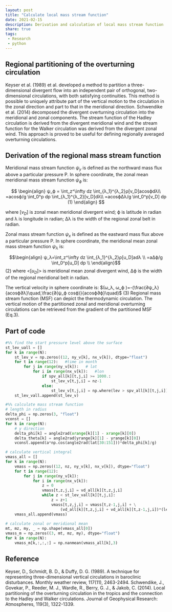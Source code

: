 ```yaml
---
layout: post
title: "Calculate local mass stream function"
date: 2021-02-15
description: Derivation and calculation of local mass stream function
share: true
tags:
 - Research
 - python
---
```


## Regional partitioning of the overturning circulation

Keyser et al. (1989) et al. developed a method to partition a three-dimensional divergent flow into an independent pair of orthogonal, two-dimensional circulations, with both satisfying continuities. This method is possible to uniquely attribute part of the vertical motion to the circulation in the zonal direction and part to that in the meridional direction. Schwendike et al. (2014) decomposed the divergent overturning circulation into the meridional and zonal components. The stream function of the Hadley circulation is derived from the divergent meridional wind and the stream function for the Walker circulation was derived from the divergent zonal wind. This approach is proved to be useful for defining regionally averaged overturning circulations.

## Derivation of the regional mass stream function
Meridional mass stream function $ψ_y$ is defined as the northward mass flux above a particular pressure P. In sphere coordinate, the zonal mean meridional mass stream function $ψ_ϕ$ is:

$$
\begin{align}
ψ_ϕ = \int_z^\infty dz \int_{λ_1}^{λ_2}ρ[v_D]acosϕdλ\\
=acosϕ/g \int_0^p dp \int_{λ_1}^{λ_2}[v_D]dλ\\
=acosϕ∆λ/g \int_0^p[v_D] dp      (1)
\end{align}
$$     

where [$v_D$] is zonal mean meridional divergent wind; ϕ is latitude in radian and λ is longitude in radian; ∆λ is the width of the regional zonal belt in radian.

Zonal mass stream function $ψ_x$ is defined as the eastward mass flux above a particular pressure P. In sphere coordinate, the meridional mean zonal mass stream function $ψ_λ$ is:

$$\begin{align}
ψ_λ=\int_z^\infty dz \int_{λ_1}^{λ_2}ρ[u_D]adλ \\
=a∆ϕ/g \int_0^p[u_D] dp \\
\end{align}$$    (2)
where <[$u_D$]> is meridional mean zonal divergent wind, ∆ϕ is the width of the regional meridional belt in radian.

The vertical velocity in sphere coordinate is:
$(ω_λ, ω_ϕ )=-(\frac{∂ψ_λ}{acosϕ∂λ}\quad,\frac{∂(ψ_ϕ cosϕ)}{acosϕ∂ϕ}\quad)$   (3)
Regional mass stream function (MSF) can depict the thermodynamic circulation. The vertical motion of the partitioned zonal and meridional overturning circulations can be retrieved from the gradient of the partitioned MSF (Eq.3).   

## Part of code
```python
#%% find the start pressure level above the surface
st_lev_uall = []
for k in range(N):
    st_lev_v = np.zeros((12, ny_v[k], nx_v[k]), dtype="float")
    for t in range(12):   #time in month
        for j in range(ny_v[k]):   # lat
            for i in range(nx_v[k]):   #lon
                if spv_all[k][t,j,i] >= 1000.:
                    st_lev_v[t,j,i] = nz-1
                else:    
                    st_lev_v[t,j,i] = np.where(lev > spv_all[k][t,j,i])[0][0]-1      
    st_lev_vall.append(st_lev_v)       

#%% calculate mass stream function   
# length in radius
delta_phi = np.zeros(3, "float")
vconst = []
for k in range(N):
    # y direction
    delta_phi[k] = angle2rad(xrange[k][1] - xrange[k][0])
    delta_theta[k] = angle2rad(yrange[k][1] - yrange[k][0])
    vconst.append(a*np.cos(angle2rad(lat[30:151]))*delta_phi[k]/g)

# calculate vertical integral       
vmass_all = []
for k in range(N):
    vmass = np.zeros((12, nz, ny_v[k], nx_v[k]), dtype="float")
    for t in range(12):
        for j in range(ny_v[k]):
            for i in range(nx_v[k]):
                z = 0
                vmass[t,z,j,i] = vd_all[k][t,z,j,i]
                while z < st_lev_vall[k][t,j,i]:
                    z = z+1
                    vmass[t,z,j,i] = vmass[t,z-1,j,i] + \
                        (vd_all[k][t,z,j,i] + vd_all[k][t,z-1,j,i])*(lev[z]-lev[z-1])*100./2                                  
    vmass_all.append(vmass)                    
    
# calculate zonal or meridional mean
mt, mz, my, _ = np.shape(vmass_all[0])   
vmass_m = np.zeros((3, mt, mz, my), dtype="float")
for k in range(N):
    vmass_m[k,:,:,:] = np.nanmean(vmass_all[k],3)
```        

## Reference
Keyser, D., Schmidt, B. D., & Duffy, D. G. (1989). A technique for representing three-dimensional vertical circulations in baroclinic disturbances. Monthly weather review, 117(11), 2463-2494.
Schwendike, J., Govekar, P., Reeder, M. J., Wardle, R., Berry, G. J., & Jakob, C. (2014). Local partitioning of the overturning circulation in the tropics and the connection to the Hadley and Walker circulations. Journal of Geophysical Research: Atmospheres, 119(3), 1322-1339.
